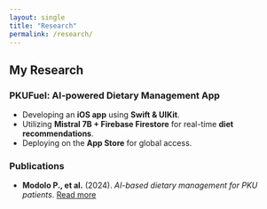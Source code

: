 ```yaml
---
layout: single
title: "Research"
permalink: /research/
---
```


## My Research

### PKUFuel: AI-powered Dietary Management App
- Developing an **iOS app** using **Swift & UIKit**.
- Utilizing **Mistral 7B + Firebase Firestore** for real-time **diet recommendations**.
- Deploying on the **App Store** for global access.

### Publications
- **Modolo P., et al.** (2024). _AI-based dietary management for PKU patients_. [Read more](#)
